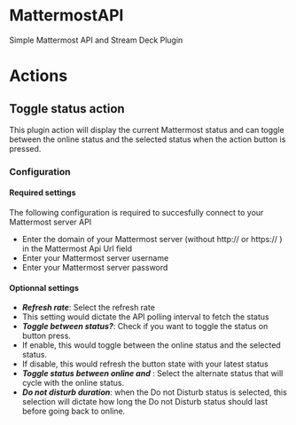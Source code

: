 # MattermostAPI
Simple Mattermost API and Stream Deck Plugin
# Actions
## Toggle status action
This plugin action will display the current Mattermost status and can toggle between the online status and the selected status when the action button is pressed.
### Configuration
#### Required settings
The following configuration is required to succesfully connect to your Mattermost server API
- Enter the domain of your Mattermost server (without http:// or https:// ) in the Mattermost Api Url field
- Enter your Mattermost server username
- Enter your Mattermost server password

#### Optionnal settings
- ***Refresh rate***: Select the refresh rate
 - This setting would dictate the API polling interval to fetch the status
- ***Toggle between status?***: Check if you want to toggle the status on button press.
 - If enable, this would toggle between the online status and the selected status.
 - If disable, this would refresh the button state with your latest status
- ***Toggle status between online and*** : Select the alternate status that will cycle with the online status.
- ***Do not disturb duration***: when the Do not Disturb status is selected, this selection will dictate how long the Do not Disturb status should last before going back to online. 
